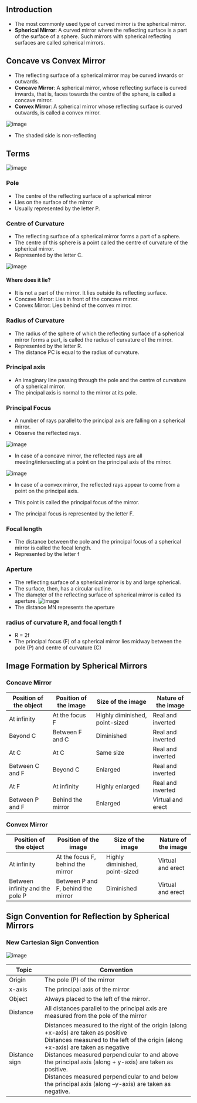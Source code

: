 ## Introduction
* The most commonly used type of curved mirror is the spherical mirror. 
* **Spherical Mirror**: A curved mirror where the reflecting surface is a part of the surface of a sphere. Such mirrors with spherical reflecting surfaces are called spherical mirrors.

## Concave vs Convex Mirror
* The reflecting surface of a spherical mirror may be curved inwards or outwards. 
* **Concave Mirror**: A spherical mirror, whose reflecting surface is curved inwards, that is, faces towards the centre of the sphere, is called a concave mirror.
* **Convex Mirror**: A spherical mirror whose reflecting surface is curved outwards, is called a convex mirror.

![image](https://user-images.githubusercontent.com/20998959/148192465-35155d97-8771-40da-a176-c7618e880859.png)

* The shaded side is non-reflecting

## Terms

![image](https://user-images.githubusercontent.com/20998959/148198671-0e308f81-c218-48c5-8892-a8ff26b7b1f9.png)

### Pole
* The centre of the reflecting surface of a spherical mirror
* Lies on the surface of the mirror
* Usually represented by the letter P.

### Centre of Curvature
* The reflecting surface of a spherical mirror forms a part of a sphere. 
* The centre of this sphere is a point called the centre of curvature of the spherical mirror. 
* Represented by the letter C. 

![image](https://user-images.githubusercontent.com/20998959/148199517-54f62240-0c8b-46b3-8c3b-820518ded524.png)

#### Where does it lie?
* It is not a part of the mirror. It lies outside its reflecting surface. 
* Concave Mirror: Lies in front of the concave mirror.
* Convex Mirror:  Lies behind of the convex mirror.

### Radius of Curvature
* The radius of the sphere of which the reflecting surface of a spherical mirror forms a part, is called the radius of curvature of the mirror. 
* Represented by the letter R. 
* The distance PC is equal to the radius of curvature. 

### Principal axis
* An imaginary line passing through the pole and the centre of curvature of a spherical mirror. 
* The pincipal axis is normal to the mirror at its pole. 

### Principal Focus
* A number of rays parallel to the principal axis are falling on a spherical mirror. 
* Observe the reflected rays. 

![image](https://user-images.githubusercontent.com/20998959/148197716-5562956b-3e33-40d8-ad9b-80cadba365a0.png)
* In case of a concave mirror, the reflected rays are all meeting/intersecting at a point on the principal axis of the mirror. 

![image](https://user-images.githubusercontent.com/20998959/148197767-16473fd9-38ae-4508-a460-b58b3aa0b6ac.png)
* In case of a convex mirror, the reflected rays appear to come from a point on the principal axis. 

* This point is called the principal focus of the mirror. 
* The principal focus is represented by the letter F. 

### Focal length
* The distance between the pole and the principal focus of a spherical mirror is called the focal length. 
* Represented by the letter f

### Aperture
* The reflecting surface of a spherical mirror is by and large spherical.
* The surface, then, has a circular outline. 
* The diameter of the reflecting surface of spherical mirror is called its aperture. 
![image](https://user-images.githubusercontent.com/20998959/148197716-5562956b-3e33-40d8-ad9b-80cadba365a0.png)
* The distance MN represents the aperture

### radius of curvature R, and focal length f
* R = 2f
* The principal focus (F) of a spherical mirror lies midway between the pole (P) and centre of curvature (C)

## Image Formation by Spherical Mirrors
### Concave Mirror
|Position of the object| Position of the image|Size of the image| Nature of the image|
|-|-|-|-|
|At infinity| At the focus F |Highly diminished, point-sized | Real and inverted
|Beyond C |Between F and C |Diminished |Real and inverted
|At C |At C |Same size |Real and inverted
|Between C and F |Beyond C |Enlarged |Real and inverted
|At F |At infinity | Highly enlarged |Real and inverted
|Between P and F |Behind the mirror |Enlarged |Virtual and erect

### Convex Mirror
|Position of the object| Position of the image|Size of the image| Nature of the image|
|-|-|-|-|
|At infinity| At the focus F, behind the mirror |Highly diminished, point-sized | Virtual and erect
|Between infinity and the pole P |Between P and F, behind the mirror |Diminished| Virtual and erect

## Sign Convention for Reflection by Spherical Mirrors
### New Cartesian Sign Convention
![image](https://user-images.githubusercontent.com/20998959/148201657-284e968a-c505-4076-aa0b-a69a28a5eec6.png)

|Topic|Convention|
|-|-|
|Origin|The pole (P) of the mirror
|x-axis|The principal axis of the mirror
|Object| Always placed to the left of the mirror. 
|Distance | All distances parallel to the principal axis are measured from the pole of the mirror
|Distance sign |  Distances measured to the right of the origin (along +x-axis) are taken as positive <br> Distances measured to the left of the origin (along +x-axis) are taken as negative <br> Distances measured perpendicular to and above the principal axis (along + y-axis) are taken as positive. <br> Distances measured perpendicular to and below the principal axis (along –y-axis) are taken as negative.

